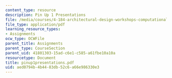 ```yaml
---
content_type: resource
description: Pin Up 1 Presentations
file: /media/courses/4-184-architectural-design-workshops-computational-design-for-housing-spring-2002/aed0794b4b4483db52c6a66e986330e3_pinup1presentations.pdf
file_type: application/pdf
learning_resource_types:
- Assignments
ocw_type: OCWFile
parent_title: Assignments
parent_type: CourseSection
parent_uid: 41801303-15ad-c6e1-c585-a61fbe10a10a
resourcetype: Document
title: pinup1presentations.pdf
uid: aed0794b-4b44-83db-52c6-a66e986330e3
---
```


